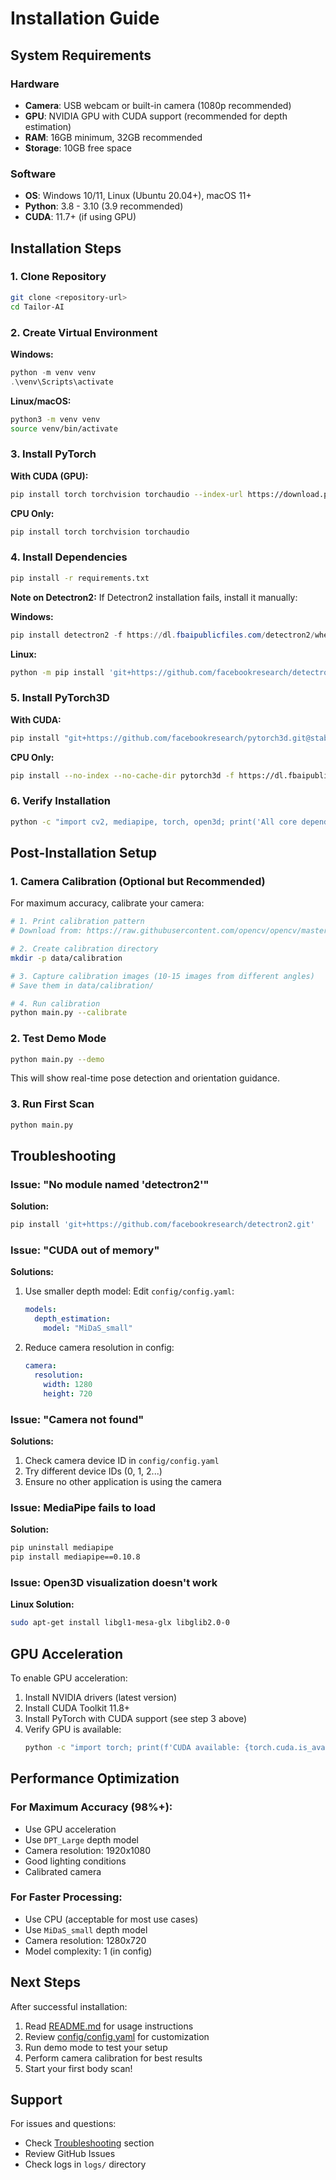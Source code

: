 # Installation Guide

## System Requirements

### Hardware
- **Camera**: USB webcam or built-in camera (1080p recommended)
- **GPU**: NVIDIA GPU with CUDA support (recommended for depth estimation)
- **RAM**: 16GB minimum, 32GB recommended
- **Storage**: 10GB free space

### Software
- **OS**: Windows 10/11, Linux (Ubuntu 20.04+), macOS 11+
- **Python**: 3.8 - 3.10 (3.9 recommended)
- **CUDA**: 11.7+ (if using GPU)

## Installation Steps

### 1. Clone Repository

```bash
git clone <repository-url>
cd Tailor-AI
```

### 2. Create Virtual Environment

**Windows:**
```powershell
python -m venv venv
.\venv\Scripts\activate
```

**Linux/macOS:**
```bash
python3 -m venv venv
source venv/bin/activate
```

### 3. Install PyTorch

**With CUDA (GPU):**
```bash
pip install torch torchvision torchaudio --index-url https://download.pytorch.org/whl/cu118
```

**CPU Only:**
```bash
pip install torch torchvision torchaudio
```

### 4. Install Dependencies

```bash
pip install -r requirements.txt
```

**Note on Detectron2:**
If Detectron2 installation fails, install it manually:

**Windows:**
```powershell
pip install detectron2 -f https://dl.fbaipublicfiles.com/detectron2/wheels/cu118/torch2.0/index.html
```

**Linux:**
```bash
python -m pip install 'git+https://github.com/facebookresearch/detectron2.git'
```

### 5. Install PyTorch3D

**With CUDA:**
```bash
pip install "git+https://github.com/facebookresearch/pytorch3d.git@stable"
```

**CPU Only:**
```bash
pip install --no-index --no-cache-dir pytorch3d -f https://dl.fbaipublicfiles.com/pytorch3d/packaging/wheels/py39_cu118_pyt201/download.html
```

### 6. Verify Installation

```bash
python -c "import cv2, mediapipe, torch, open3d; print('All core dependencies installed!')"
```

## Post-Installation Setup

### 1. Camera Calibration (Optional but Recommended)

For maximum accuracy, calibrate your camera:

```bash
# 1. Print calibration pattern
# Download from: https://raw.githubusercontent.com/opencv/opencv/master/doc/pattern.png

# 2. Create calibration directory
mkdir -p data/calibration

# 3. Capture calibration images (10-15 images from different angles)
# Save them in data/calibration/

# 4. Run calibration
python main.py --calibrate
```

### 2. Test Demo Mode

```bash
python main.py --demo
```

This will show real-time pose detection and orientation guidance.

### 3. Run First Scan

```bash
python main.py
```

## Troubleshooting

### Issue: "No module named 'detectron2'"

**Solution:**
```bash
pip install 'git+https://github.com/facebookresearch/detectron2.git'
```

### Issue: "CUDA out of memory"

**Solutions:**
1. Use smaller depth model: Edit `config/config.yaml`:
   ```yaml
   models:
     depth_estimation:
       model: "MiDaS_small"
   ```

2. Reduce camera resolution in config:
   ```yaml
   camera:
     resolution:
       width: 1280
       height: 720
   ```

### Issue: "Camera not found"

**Solutions:**
1. Check camera device ID in `config/config.yaml`
2. Try different device IDs (0, 1, 2...)
3. Ensure no other application is using the camera

### Issue: MediaPipe fails to load

**Solution:**
```bash
pip uninstall mediapipe
pip install mediapipe==0.10.8
```

### Issue: Open3D visualization doesn't work

**Linux Solution:**
```bash
sudo apt-get install libgl1-mesa-glx libglib2.0-0
```

## GPU Acceleration

To enable GPU acceleration:

1. Install NVIDIA drivers (latest version)
2. Install CUDA Toolkit 11.8+
3. Install PyTorch with CUDA support (see step 3 above)
4. Verify GPU is available:
   ```bash
   python -c "import torch; print(f'CUDA available: {torch.cuda.is_available()}')"
   ```

## Performance Optimization

### For Maximum Accuracy (98%+):
- Use GPU acceleration
- Use `DPT_Large` depth model
- Camera resolution: 1920x1080
- Good lighting conditions
- Calibrated camera

### For Faster Processing:
- Use CPU (acceptable for most use cases)
- Use `MiDaS_small` depth model
- Camera resolution: 1280x720
- Model complexity: 1 (in config)

## Next Steps

After successful installation:
1. Read [README.md](README.md) for usage instructions
2. Review [config/config.yaml](config/config.yaml) for customization
3. Run demo mode to test your setup
4. Perform camera calibration for best results
5. Start your first body scan!

## Support

For issues and questions:
- Check [Troubleshooting](#troubleshooting) section
- Review GitHub Issues
- Check logs in `logs/` directory

